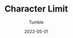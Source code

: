 ---
title: Character Limit
description: Visual indicator of how much space is left in the message text box
date: 2022-05-01
author:
  - Tumble
userscript: true
recommend: true
customData:
  critterguration: required
  modial: required
buttons:
  - name: Install
    href: https://github.com/tumble1999/character-limit/raw/master/character-limit.user.js
  - type: 1
    name: Source
    href: https://github.com/tumble1999/character-limit
---